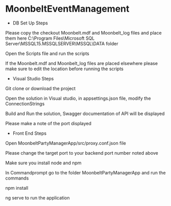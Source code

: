 # MoonbeltEventManagement
- DB Set Up Steps

Please copy the checkout Moonbelt.mdf and Moonbelt_log files and place them here C:\Program Files\Microsoft SQL Server\MSSQL15.MSSQLSERVER\MSSQL\DATA folder

Open the Scripts file and run the scripts

If the Moonbelt.mdf and Moonbelt_log files are placed elsewhere please make sure to edit the location before running the scripts

- Visual Studio Steps

Git clone or download the project 

Open the solution in Visual studio, in appsettings.json file, modify the ConnectionStrings

Build and Run the solution, Swagger documentation of API will be displayed

Please make a note of the port displayed

- Front End Steps

Open MoonbeltPartyManagerApp/src/proxy.conf.json file

Please change the target port to your backend port number noted above

Make sure you install node and npm

In Commandprompt go to the folder MoonbeltPartyManagerApp and run the commands 

npm install

ng serve to run the application






